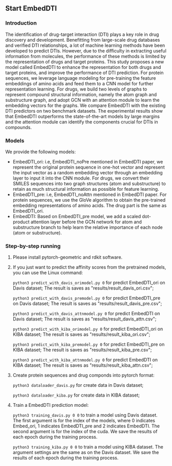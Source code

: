 

## Start EmbedDTI

### Introduction

The identification of drug-target interaction (DTI) plays a key role in drug discovery and development. Benefitting from large-scale drug databases and verified DTI relationships, a lot of machine learning methods have been developed to predict DTIs. However, due to the difficulty in extracting useful information from molecules, the performance of these methods is limited by the representation of drugs and target proteins. 
This study proposes a new model called EmbedDTI to enhance the representation for both drugs and target proteins, and improve the performance of DTI prediction. For protein sequences, we leverage language modeling for pre-training the feature embeddings of amino acids and feed them to a CNN model for further representation learning. For drugs, we build two levels of graphs to represent compound structural information, namely the atom graph and substructure graph, and adopt GCN with an attention module to learn the embedding vectors for the graphs. We compare EmbedDTI with the existing DTI predictors on two benchmark datasets. The experimental results show that EmbedDTI outperforms the state-of-the-art models by large margins and the attention module can identify the components crucial for DTIs in compounds.

### Models

We provide the following models:

* EmbedDTI_ori:  i.e, EmbedDTI_noPre mentioned in EmbedDTI paper, we represent the original protein sequence in one-hot vector and represent the input vector as a random embedding vector through an embedding layer to input it into the CNN module. For drugs, we convert their SMILES sequences into two graph structures (atom and substructure) to retain as much structural information as possible for feature learning. 
* EmbedDTI_pre: i.e, EmbedDTI_noAttn mentioned in EmbedDTI paper. For protein sequences, we use the GloVe algorithm to obtain the pre-trained embedding representations of amino acids. The drug part is the same as EmbedDTI_ori.
* EmbedDTI: Based on EmbedDTI_pre model, we add a scaled dot-product attention layer before the GCN network for atom and substructure branch to help learn the relative importance of each node (atom or substructure).

### Step-by-step running

1. Please install pytorch-geometric and rdkit software.


2. If you just want to predict the affinity scores from the pretrained models, you can use the Linux command:

   `python3 predict_with_davis_orimodel.py 0` for predict EmbedDTI_ori on Davis dataset; The result is saves as "results/result_davis_ori.csv";

   `python3 predict_with_davis_premodel.py 0` for predict EmbedDTI_pre on Davis dataset; The result is saves as "results/result_davis_pre.csv";

   `python3 predict_with_davis_attnmodel.py 0` for predict EmbedDTI on Davis dataset; The result is saves as "results/result_davis_attn.csv";

   `python3 predict_with_kiba_orimodel.py 0` for predict EmbedDTI_ori on KIBA dataset; The result is saves as "results/result_kiba_ori.csv";

   `python3 predict_with_kiba_premodel.py 0` for predict EmbedDTI_pre on KIBA dataset; The result is saves as "results/result_kiba_pre.csv";

   `python3 predict_with_kiba_attnmodel.py 0` for predict EmbedDTI on KIBA dataset; The result is saves as "results/result_kiba_attn.csv";

3. Create protein sequences and drug componds into pytorch format:

   `python3 dataloader_davis.py` for create data in Davis dataset;

   `python3 dataloader_kiba.py` for create data in KIBA dataset;

4. Train a EmbedDTI prediction model:

   `python3 training_davis.py 0 0`  to train a model using Davis dataset. The first argument is for the index of the models, where 0 indicates Embed_ori, 1 indicates EmbedDTI_pre and 2 indicates EmbedDTI. The second argument is for the index of the cuda.  We save the results of each epoch during the training process.

   `python3 training_kiba.py 0 0`  to train a model using KIBA dataset. The argument settings are the same as on the Davis dataset. We save the results of each epoch during the training process.

